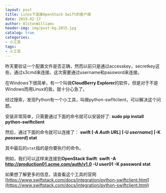 ```yaml
---
layout: post
title: Linux下连接OpenStack-Swift的客户端
date: 2019-02-17
author: AlstonWilliams
header-img: img/post-bg-2015.jpg
catalog: true
categories:
- 小工具
tags:
- 小工具
---
```

昨天要验证一个配置文件是否正确，然而以前只是通过accesskey，secretkey这些，通过s3cmd来连接。这次需要通过username和password来连接。

在Windows下很简单，有一个叫做**CloudBerry Explorer**的软件，但是对于不是Windows而用Linux的我，就十分心急了。

经过搜索，发现Python有一个小工具，叫做python-swfitclient，可以解决这个问题。

安装非常简单，只需要通过下面的命令就可以安装好了:
**sudo pip install python-swiftclient**

然后，通过下面的命令就可以连接了：
**swift [-A *Auth URL*] [-U *username*] [-K *password*] stat**

其中最后的`stat`指的是你要执行的命令。

例如，我们可以这样来连接到**OpenStack Swift**:
**swift -A http://production01.acme.com/auth/v1.0 -U user01 -K password stat**

如果想了解更多的信息，请查看这个工具的官网[https://www.swiftstack.com/docs/integration/python-swiftclient.html](https://www.swiftstack.com/docs/integration/python-swiftclient.html)
